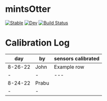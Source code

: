 # mintsOtter

[![Stable](https://img.shields.io/badge/docs-stable-blue.svg)](https://mi3nts.github.io/mintsOtter.jl/stable)
[![Dev](https://img.shields.io/badge/docs-dev-blue.svg)](https://mi3nts.github.io/mintsOtter.jl/dev)
[![Build Status](https://github.com/mi3nts/mintsOtter.jl/actions/workflows/CI.yml/badge.svg?branch=main)](https://github.com/mi3nts/mintsOtter.jl/actions/workflows/CI.yml?query=branch%3Amain)


# Calibration Log 

| day | by | sensors calibrated | 
| - | - | --- | 
| 8-26-22 | John | Example row | 
| - | - | --- |
| 8-24-22 | Prabu | 
| - | - |
